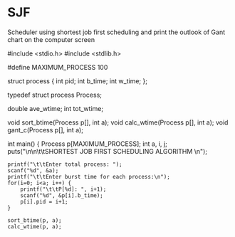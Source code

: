 # SJF
Scheduler using shortest job first scheduling and print the outlook of Gant chart on the computer screen


#include <stdio.h>
#include <stdlib.h>

#define MAXIMUM_PROCESS 100

struct process {
    int pid;
    int b_time;
    int w_time;
};

typedef struct process Process;


double ave_wtime;
int tot_wtime;

void sort_btime(Process p[], int a);
void calc_wtime(Process p[], int a);
void gant_c(Process p[], int a);

int main()
{
    Process p[MAXIMUM_PROCESS];
    int a, i, j;
    puts("\n\n\t\tSHORTEST JOB FIRST SCHEDULING ALGORITHM \n");

    printf("\t\tEnter total process: ");
    scanf("%d", &a);
    printf("\t\tEnter burst time for each process:\n");
    for(i=0; i<a; i++) {
        printf("\t\tP[%d]: ", i+1);
        scanf("%d", &p[i].b_time);
        p[i].pid = i+1;
    }

    sort_btime(p, a);
    calc_wtime(p, a);


